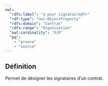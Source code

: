 ```yaml
---
owl:
  "rdfs:label": "a pour signataire@fr"
  "rdf:type": "owl:ObjectProperty"
  "rdfs:domain": "Contrat"
  "rdfs:range": "Organisation"
  "owl:cardinality": "O/R"
  "pq":
    - "preuve"
    - "source"
---
```


<OntologyTable frontMatter={frontMatter}/>

## Définition

Permet de désigner les signataires d'un contrat.
